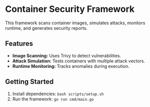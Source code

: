 # Container Security Framework

This framework scans container images, simulates attacks, monitors runtime, and generates security reports.

## Features
- **Image Scanning:** Uses Trivy to detect vulnerabilities.
- **Attack Simulation:** Tests containers with multiple attack vectors.
- **Runtime Monitoring:** Tracks anomalies during execution.

## Getting Started
1. Install dependencies: `bash scripts/setup.sh`
2. Run the framework: `go run cmd/main.go`



